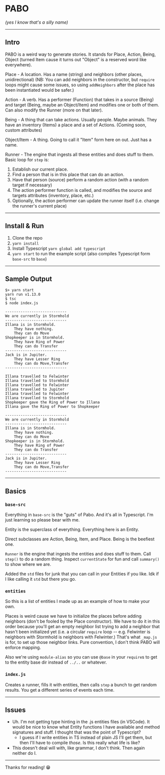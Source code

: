 # PABO
_(yes I know that's a silly name)_

---

## Intro

PABO is a weird way to generate stories. It stands for Place, Action, Being, Object (turned Item cause it turns out "Object" is a reserved word like everywhere).

Place - A location. Has a name (string) and neighbors (other places, unidirectional) (NB: You can add neighbors in the constructor, but `require` loops might cause some issues, so using `addNeighbors` after the place has been instantiated would be safer.)

Action - A verb. Has a performer (Function) that takes in a source (Being) and target (Being, maybe an Object/Item) and modifies one or both of them. Can also modify the Runner (more on that later).

Being - A thing that can take actions. Usually people. Maybe animals. They have an inventory (Items) a place and a set of Actions. (Coming soon, custom attributes)

Object/Item - A thing. Going to call it "Item" form here on out. Just has a name.

Runner - The engine that ingests all these entities and does stuff to them. Basic loop for `step` is:
1. Establish our current place.
2. Find a person that is in this place that can do an action.
3. Have that person (source) perform a random action (with a random target if necessary)
4. The action performer function is called, and modifies the source and targets attributes (inventory, place, etc.)
5. Optionally, the action performer can update the runner itself (i.e. change the runner's current place)

---

## Install & Run

1. Clone the repo
2. `yarn install`
3. Install Typescript `yarn global add typescript`
4. `yarn start` to run the example script (also compiles Typescript form `base-src` to `base`)

---

## Sample Output

```
$> yarn start
yarn run v1.13.0
$ tsc
$ node index.js

----------------------------
We are currently in Stormhold
----------------------------
Illana is in Stormhold.
	They have nothing.
	They can do Move
Shopkeeper is in Stormhold.
	They have Ring of Power
	They can do Transfer
----------------------------
Jack is in Jupiter.
	They have Lesser Ring
	They can do Move,Transfer
----------------------------

Illana travelled to Felwinter
Illana travelled to Stormhold
Illana travelled to Felwinter
Illana travelled to Jupiter
Illana travelled to Felwinter
Illana travelled to Stormhold
Shopkeeper gave the Ring of Power to Illana
Illana gave the Ring of Power to Shopkeeper

----------------------------
We are currently in Stormhold
----------------------------
Illana is in Stormhold.
	They have nothing.
	They can do Move
Shopkeeper is in Stormhold.
	They have Ring of Power
	They can do Transfer
----------------------------
Jack is in Jupiter.
	They have Lesser Ring
	They can do Move,Transfer
----------------------------
```

---

## Basics

### `base-src`

Everything in `base-src` is the "guts" of Pabo. And it's all in Typescript. I'm just learning so please bear with me.

Entity is the superclass of everything. Everything here is an Entity.

Direct subclasses are Action, Being, Item, and Place. Being is the beefiest one.

`Runner` is the engine that ingests the entities and does stuff to them. Call `step()` to do a random thing. Inspect `currentState` for fun and call `summary()` to show where we are.

Added the `std` files for junk that you can call in your Entities if you like. Idk if I like calling it `std` but there you go.

### `entities`

So this is a list of entities I made up as an example of how to make your own. 

Places is weird cause we have to initialize the places before adding neighbors (don't be fooled by the Place constructor). We have to do it in this order because you'll get an empty neighbor list trying to add a neighbor that hasn't been initialized yet (i.e. a circular `require` loop -- e.g. Felwinter is neighbors with Stormhold is neighbors with Felwinter.) That's what `_map.js` is for, to set up those neighbor links. Pure convention, I don't think PABO will enforce mapping.

Also we're using `module-alias` so you can use `@base` in your `require`s to get to the entity base dir instead of `../..` or whatever.

### `index.js`

Creates a runner, fills it with entities, then calls `step` a bunch to get random results. You get a different series of events each time.

---

## Issues

- Uh. I'm not getting type hinting in the .js entities files (in VSCode). It would be nice to know what Entity functions I have available and method signatures and stuff. I thought that was the point of Typescript? 
  - I guess if I write entities in TS instead of plain JS I'll get them, but then I'll have to compile _those_. Is this really what life is like?
- This doesn't deal will with, like grammar, I don't think. Then again neither do I.

---

Thanks for reading! 😁
